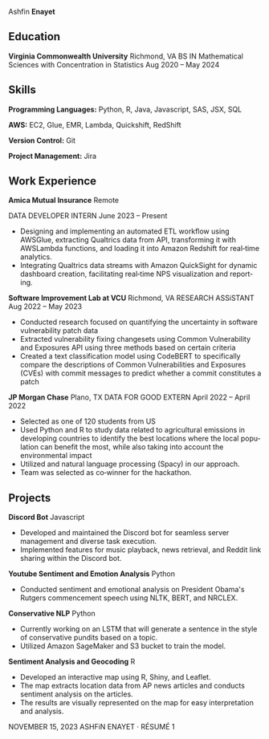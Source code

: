Ashfin **Enayet**



## Education

**Virginia Commonwealth University** Richmond, VA BS IN Mathematical Sciences with Concentration in Statistics Aug 2020 – May 2024

## Skills

**Programming Languages:** Python, R, Java, Javascript, SAS, JSX, SQL 

**AWS:** EC2, Glue, EMR, Lambda, Quickshift, RedShift

**Version Control:** Git

**Project Management:** Jira

## Work Experience

**Amica Mutual Insurance** Remote

DATA DEVELOPER INTERN June 2023 – Present

- Designing and implementing an automated ETL workflow using AWSGlue, extracting Qualtrics data from API, transforming it with AWSLambda functions, and loading it into Amazon Redshift for real‑time analytics.
- Integrating Qualtrics data streams with Amazon QuickSight for dynamic dashboard creation, facilitating real‑time NPS visualization and report‑ ing.

**Software Improvement Lab at VCU** Richmond, VA RESEARCH ASSiSTANT Aug 2022 – May 2023

- Conducted research focused on quantifying the uncertainty in software vulnerability patch data
- Extracted vulnerability fixing changesets using Common Vulnerability and Exposures API using three methods based on certain criteria
- Created a text classification model using CodeBERT to specifically compare the descriptions of Common Vulnerabilities and Exposures (CVEs) with commit messages to predict whether a commit constitutes a patch

**JP Morgan Chase** Plano, TX DATA FOR GOOD EXTERN April 2022 – April 2022

- Selected as one of 120 students from US
- Used Python and R to study data related to agricultural emissions in developing countries to identify the best locations where the local popu‑ lation can benefit the most, while also taking into account the environmental impact
- Utilized and natural language processing (Spacy) in our approach.
- Team was selected as co‑winner for the hackathon.

## Projects

**Discord Bot** Javascript
- Developed and maintained the Discord bot for seamless server management and diverse task execution.
- Implemented features for music playback, news retrieval, and Reddit link sharing within the Discord bot.

**Youtube Sentiment and Emotion Analysis** Python

- Conducted sentiment and emotional analysis on President Obama's Rutgers commencement speech using NLTK, BERT, and NRCLEX.

**Conservative NLP** Python

- Currently working on an LSTM that will generate a sentence in the style of conservative pundits based on a topic.
- Utilized Amazon SageMaker and S3 bucket to train the model.

**Sentiment Analysis and Geocoding** R

- Developed an interactive map using R, Shiny, and Leaflet.
- The map extracts location data from AP news articles and conducts sentiment analysis on the articles.
- The results are visually represented on the map for easy interpretation and analysis.

NOVEMBER 15, 2023 ASHFiN ENAYET · RÉSUMÉ 1
